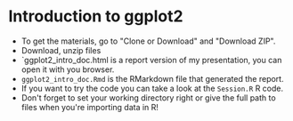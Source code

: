 # Introduction to ggplot2
- To get the materials, go to "Clone or Download" and "Download ZIP".   
- Download, unzip files
- `ggplot2_intro_doc.html is a report version of my presentation, you can open it with you browser.
- `ggplot2_intro_doc.Rmd` is the RMarkdown file that generated the report.   
- If you want to try the code you can take a look at the `Session.R` R code.
- Don't forget to set your working directory right or give the full path to files when you're importing data in R!
